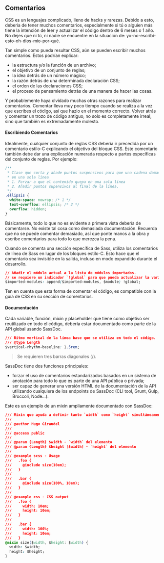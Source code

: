 ## Comentarios

CSS es un lenguajes complicado, lleno de hacks y rarezas. Debido a esto, debería de tener muchos comentarios, especialmente si tú o alguien más tiene la intención de leer y actualizar el código dentro de 6 meses o 1 año. No dejes que ni tú, ni nadie se encuentre en la situación de: yo-no-escribí-esto-oh-dios-mio-por-qué.

Tan simple como pueda resultar CSS, aún se pueden escribir muchos comentarios. Estos podrían explicar:

- la estructura y/o la función de un archivo;
- el objetivo de un conjunto de reglas;
- la idea detrás de un número mágico;
- la razón detrás de una determinada declaración CSS;
- el orden de las declaraciones CSS;
- el proceso de pensamiento detrás de una manera de hacer las cosas.

Y probablemente haya olvidado muchas otras razones para realizar comentarios. Comentar lleva muy poco tiempo cuando se realiza a la vez que escribes el código, así que hazlo en el momento correcto. Volver atrás y comentar un trozo de código antiguo, no solo es completamente irreal, sino que también es extremadamente molesto.

#### Escribiendo Comentarios

Idealmente, cualquier conjunto de reglas CSS debería ir precedida por un comentario estilo-C explicando el objetivo del bloque CSS. Este comentario también debe dar una explicación numerada respecto a partes específicas del conjunto de reglas. Por ejemplo:

```css
/**
 * Clase que corta y añade puntos suspensivos para que una cadena demasiado larga quepa
 * en una sola línea
 * 1. Forzar a que el contenido quepa en una sola línea
 * 2. Añadir puntos supensivos al final de la línea.
 */
.ellipsis {
  white-space: nowrap; /* 1 */
  text-overflow: ellipsis; /* 2 */
  overflow: hidden;
}
```

Básicamente, todo lo que no es evidente a primera vista debería de comentarse. No existe tal cosa como demasiada documentación. Recuerda que no se puede comentar demasiado, así que ponte manos a la obra y escribe comentarios para todo lo que merezca la pena.

Cuando se comenta una sección específica de Sass, utiliza los comentarios de línea de Sass en lugar de los bloques estilo-C. Esto hace que el comentario sea invisible en la salida, incluso en modo expandido durante el desarrollo.

```css
// Añadir el módulo actual a la lista de módulos importados.
// se requiere un indicador `!global` para que pueda actualizar la variable global.
$imported-modules: append($imported-modules, $module) !global;
```

Ten en cuenta que esta forma de comentar el código, es compatible con la guía de CSS en su sección de comentarios.

#### Documentación

Cada variable, función, mixin y placeholder que tiene como objetivo ser reutilizado en todo el código, debería estar documentado como parte de la API global usando SassDoc.

```css
/// Ritmo vertical de la línea base que se utiliza en todo el código.
/// @type Length
$vertical-rhythm-baseline: 1.5rem;
```

>Se requieren tres barras diagonales (/).

SassDoc tiene dos funciones principales:

- forzar el uso de comentarios estandarizados basados en un sistema de anotación para todo lo que es parte de una API pública o privada;
- ser capaz de generar una versión HTML de la documentación de la API utilizando cualquiera de los endpoints de SassDoc (CLI tool, Grunt, Gulp, Broccoli, Node…).

Este es un ejemplo de un mixin ampliamente documentado con SassDoc:

```css
/// Mixin que ayuda a definir tanto `width` como `height` simultáneamente.
///
/// @author Hugo Giraudel
///
/// @access public
///
/// @param {Length} $width - `width` del elemento
/// @param {Length} $height [$width] - `height` del elemento
///
/// @example scss - Usage
///   .foo {
///     @include size(10em);
///   }
///
///   .bar {
///     @include size(100%, 10em);
///   }
///
/// @example css - CSS output
///   .foo {
///     width: 10em;
///     height: 10em;
///   }
///
///   .bar {
///     width: 100%;
///     height: 10em;
///   }
@mixin size($width, $height: $width) {
  width: $width;
  height: $height;
}
```
